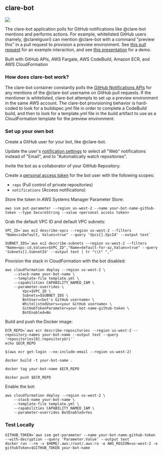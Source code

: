 ## clare-bot

![](https://github.com/clareliguori/clare-bot/raw/master/assets/robot.png)

The clare-bot application polls for GitHub notifications like @clare-bot mentions and performs actions.  For example, whitelisted GitHub users (namely, @clareliguori) can mention @clare-bot with a command "preview this" in a pull request to provision a preview environment.  See [this pull request](https://github.com/clareliguori/trivia-api/pull/3) for an example interaction, and see [this presentation](https://youtu.be/HCCkVz25UU4) for a demo.

Built with GitHub APIs, AWS Fargate, AWS CodeBuild, Amazon ECR, and AWS CloudFormation

### How does clare-bot work?

The clare-bot container constantly polls the [GitHub Notifications APIs](https://developer.github.com/v3/activity/notifications/) for any mentions of the @clare-bot username on GitHub pull requests.  If the mentioner is whitelisted, clare-bot attempts to set up a preview environment in the same AWS account.  The clare-bot provisioning behavior is hard-coded to look for a buildspec.yml file in order to complete a CodeBuild build, and then to look for a template.yml file in the build artifact to use as a CloudFormation template for the preview environment.

### Set up your own bot

Create a GitHub user for your bot, like @clare-bot.

Update the user's [notification settings](https://github.com/settings/notifications) to select all "Web" notifications instead of "Email", and to "Automatically watch repositories".

Invite the bot as a collaborator of your GitHub Repository.

Create a [personal access token](https://github.com/settings/tokens) for the bot user with the following scopes:

* `repo` (Full control of private repositories)
* `notifications` (Access notifications)

Store the token in AWS Systems Manager Parameter Store:

```aws ssm put-parameter --region us-west-2 --name your-bot-name-github-token --type SecureString --value <personal access token>```

Grab the default VPC ID and default VPC subnets:

```
VPC_ID=`aws ec2 describe-vpcs --region us-west-2 --filters "Name=isDefault, Values=true" --query 'Vpcs[].VpcId' --output text`

SUBNET_IDS=`aws ec2 describe-subnets --region us-west-2 --filters "Name=vpc-id,Values=$VPC_ID","Name=default-for-az,Values=true" --query 'Subnets[].SubnetId' --output text | tr "\\t" ","`
```

Provision the stack in CloudFormation with the bot disabled:
```
aws cloudformation deploy --region us-west-2 \
    --stack-name your-bot-name \
    --template-file template.yml \
    --capabilities CAPABILITY_NAMED_IAM \
    --parameter-overrides \
        Vpc=$VPC_ID \
        Subnets=$SUBNET_IDS \
        BotUser=<bot's GitHub username> \
        WhitelistedUsers=<your GitHub username> \
        GitHubTokenParameter=your-bot-name-github-token \
        BotEnabled=No
```

Build and push the Docker image:

```
ECR_REPO=`aws ecr describe-repositories --region us-west-2 --repository-names your-bot-name --output text --query 'repositories[0].repositoryUri'`
echo $ECR_REPO

$(aws ecr get-login --no-include-email --region us-west-2)

docker build -t your-bot-name .

docker tag your-bot-name $ECR_REPO

docker push $ECR_REPO
```

Enable the bot:
```
aws cloudformation deploy --region us-west-2 \
    --stack-name your-bot-name \
    --template-file template.yml \
    --capabilities CAPABILITY_NAMED_IAM \
    --parameter-overrides BotEnabled=Yes
```

### Test Locally

```
GITHUB_TOKEN=`aws ssm get-parameter --name your-bot-name-github-token --with-decryption --query 'Parameter.Value' --output text`
docker run --rm -v $HOME/.aws:/root/.aws:ro -e AWS_REGION=us-west-2 -e githubToken=$GITHUB_TOKEN your-bot-name
```
